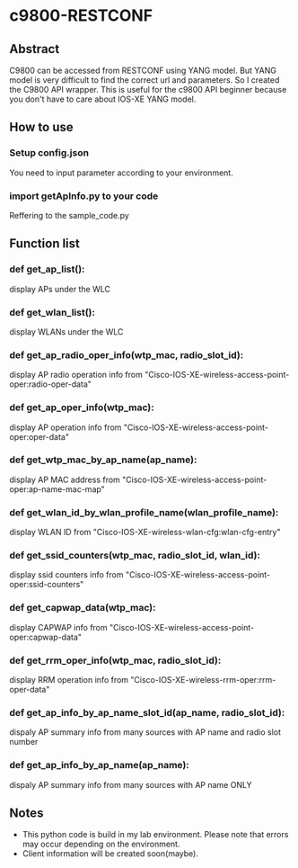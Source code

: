# c9800-RESTCONF

## Abstract

C9800 can be accessed from RESTCONF using YANG model. But YANG model is very difficult to find the correct url and parameters. So I created the C9800 API wrapper. This is useful for the c9800 API beginner because you don't have to care about IOS-XE YANG model.

## How to use

### Setup config.json
You need to input parameter according to your environment.

### import getApInfo.py to your code
Reffering to the sample_code.py

## Function list

### def get_ap_list():
display APs under the WLC

### def get_wlan_list():
display WLANs under the WLC

### def get_ap_radio_oper_info(wtp_mac, radio_slot_id):
display AP radio operation info from "Cisco-IOS-XE-wireless-access-point-oper:radio-oper-data"

### def get_ap_oper_info(wtp_mac):
display AP operation info from "Cisco-IOS-XE-wireless-access-point-oper:oper-data"

### def get_wtp_mac_by_ap_name(ap_name):
display AP MAC address from "Cisco-IOS-XE-wireless-access-point-oper:ap-name-mac-map"

### def get_wlan_id_by_wlan_profile_name(wlan_profile_name):
display WLAN ID from "Cisco-IOS-XE-wireless-wlan-cfg:wlan-cfg-entry"

### def get_ssid_counters(wtp_mac, radio_slot_id, wlan_id):
display ssid counters info from "Cisco-IOS-XE-wireless-access-point-oper:ssid-counters"

### def get_capwap_data(wtp_mac):
display CAPWAP info from "Cisco-IOS-XE-wireless-access-point-oper:capwap-data"

### def get_rrm_oper_info(wtp_mac, radio_slot_id):
display RRM operation info from "Cisco-IOS-XE-wireless-rrm-oper:rrm-oper-data"

### def get_ap_info_by_ap_name_slot_id(ap_name, radio_slot_id):
dispaly AP summary info from many sources with AP name and radio slot number

### def get_ap_info_by_ap_name(ap_name):
dispaly AP summary info from many sources with AP name ONLY

## Notes
- This python code is build in my lab environment. Please note that errors may occur depending on the environment.
- Client information will be created soon(maybe).
